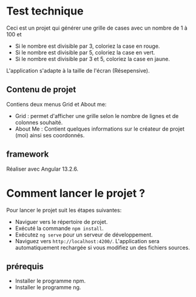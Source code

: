 # Test technique

 Ceci est un projet qui générer une grille de cases avec un nombre de 1 à 100 et 

- Si le nombre est divisible par 3, coloriez la case en rouge.
- Si le nombre est divisible par 5, coloriez la case en vert.
- Si le nombre est divisible par 3 et 5, coloriez la case en jaune. 

L'application s'adapte à la taille de l'écran (Résepensive).

## Contenu de projet 

Contiens deux menus Grid et About me:
- Grid : permet d'afficher une grille selon le nombre de lignes et de colonnes souhaité.
- About Me : Contient quelques informations sur le créateur de projet (moi) ainsi ses coordonnés.


## framework
Réaliser avec Angular 13.2.6. 

# Comment lancer le projet ?

Pour lancer le projet suit les étapes suivantes:

- Naviguer vers le répertoire de projet.
- Exécuté la commande `npm install`.
- Exécutez `ng serve` pour un serveur de développement. 
- Naviguez vers `http://localhost:4200/`. L'application sera automatiquement rechargée si vous modifiez un des fichiers sources.


## prérequis 
- Installer le programme npm.
- Installer  le programme ng. 









